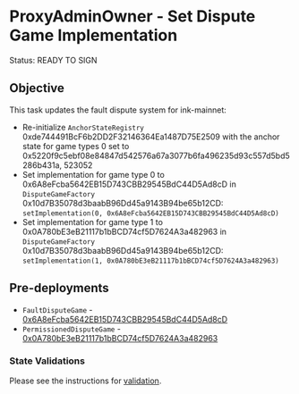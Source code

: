 # ProxyAdminOwner - Set Dispute Game Implementation

Status: READY TO SIGN

## Objective

This task updates the fault dispute system for ink-mainnet: 

* Re-initialize `AnchorStateRegistry` 0xde744491BcF6b2DD2F32146364Ea1487D75E2509 with the anchor state for game types 0 set to 0x5220f9c5ebf08e84847d542576a67a3077b6fa496235d93c557d5bd5286b431a, 523052
* Set implementation for game type 0 to 0x6A8eFcba5642EB15D743CBB29545BdC44D5Ad8cD in `DisputeGameFactory` 0x10d7B35078d3baabB96Dd45a9143B94be65b12CD: `setImplementation(0, 0x6A8eFcba5642EB15D743CBB29545BdC44D5Ad8cD)`
* Set implementation for game type 1 to 0x0A780bE3eB21117b1bBCD74cf5D7624A3a482963 in `DisputeGameFactory` 0x10d7B35078d3baabB96Dd45a9143B94be65b12CD: `setImplementation(1, 0x0A780bE3eB21117b1bBCD74cf5D7624A3a482963)`

## Pre-deployments

- `FaultDisputeGame` - [0x6A8eFcba5642EB15D743CBB29545BdC44D5Ad8cD](https://etherscan.io/address/0x6A8eFcba5642EB15D743CBB29545BdC44D5Ad8cD)
- `PermissionedDisputeGame` - [0x0A780bE3eB21117b1bBCD74cf5D7624A3a482963](https://etherscan.io/address/0x0A780bE3eB21117b1bBCD74cf5D7624A3a482963)

### State Validations

Please see the instructions for [validation](./VALIDATION.md).

